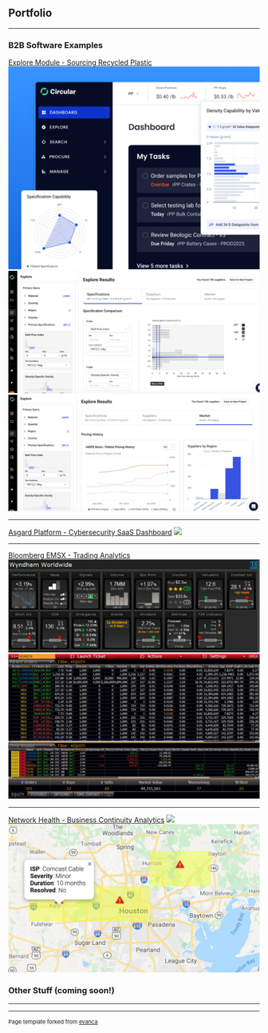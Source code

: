 ## Portfolio

---

### B2B Software Examples

[Explore Module - Sourcing Recycled Plastic](/sample_page)
<img src="images/explore.png?raw=true"/>
<img src="images/Explore 2.png?raw=true"/>
<img src="images/Explore 3.png?raw=true"/>

---

[Asgard Platform - Cybersecurity SaaS Dashboard](/pdf/sample_presentation.pdf)
<img src="images/Asgard.avif?raw=true"/>

---

[Bloomberg EMSX - Trading Analytics](http://example.com/)
<img src="images/BB_OTAS.png?raw=true"/>
<img src="images/BB_blotter.jpg?raw=true"/>

---

[Network Health - Business Continuity Analytics](http://example.com/)
<img src="images/WAN health1.gif?raw=true"/>
<img src="images/WAN health 2.png?raw=true"/>

### Other Stuff (coming soon!)




---




---
<p style="font-size:11px">Page template forked from <a href="https://github.com/evanca/quick-portfolio">evanca</a></p>
<!-- Remove above link if you don't want to attibute -->
